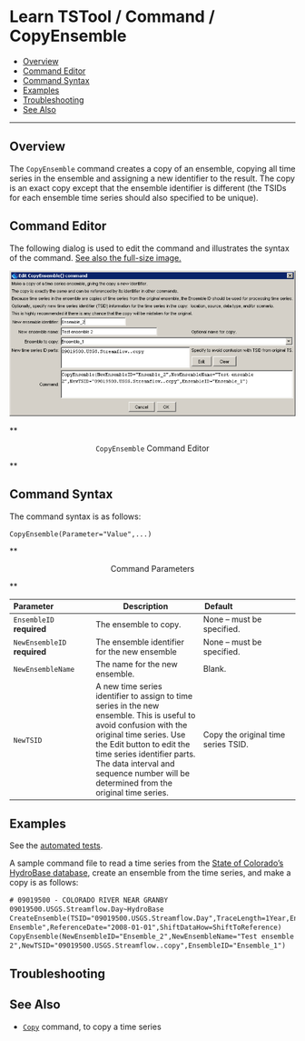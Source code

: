 # Learn TSTool / Command / CopyEnsemble #

* [Overview](#overview)
* [Command Editor](#command-editor)
* [Command Syntax](#command-syntax)
* [Examples](#examples)
* [Troubleshooting](#troubleshooting)
* [See Also](#see-also)

-------------------------

## Overview ##

The `CopyEnsemble` command creates a copy of an ensemble,
copying all time series in the ensemble and assigning a new identifier to the result.
The copy is an exact copy except that the ensemble identifier is different
(the TSIDs for each ensemble time series should also specified to be unique).

## Command Editor ##

The following dialog is used to edit the command and illustrates the syntax of the command.
<a href="../CopyEnsemble.png">See also the full-size image.</a>

![CopyEnsemble](CopyEnsemble.png)

**<p style="text-align: center;">
`CopyEnsemble` Command Editor
</p>**

## Command Syntax ##

The command syntax is as follows:

```text
CopyEnsemble(Parameter="Value",...)
```
**<p style="text-align: center;">
Command Parameters
</p>**

|**Parameter**&nbsp;&nbsp;&nbsp;&nbsp;&nbsp;&nbsp;&nbsp;&nbsp;&nbsp;&nbsp;&nbsp;&nbsp;&nbsp;&nbsp;&nbsp;&nbsp;|**Description**|**Default**&nbsp;&nbsp;&nbsp;&nbsp;&nbsp;&nbsp;&nbsp;&nbsp;&nbsp;&nbsp;&nbsp;&nbsp;&nbsp;&nbsp;&nbsp;&nbsp;&nbsp;&nbsp;&nbsp;&nbsp;&nbsp;&nbsp;&nbsp;&nbsp;&nbsp;&nbsp;&nbsp;|
|--------------|-----------------|-----------------|
|`EnsembleID`<br>**required**|The ensemble to copy.|None – must be specified.|
|`NewEnsembleID`<br>**required**|The ensemble identifier for the new ensemble|None – must be specified.|
|`NewEnsembleName`|The name for the new ensemble.|Blank.|
|`NewTSID`|A new time series identifier to assign to time series in the new ensemble.  This is useful to avoid confusion with the original time series.  Use the Edit button to edit the time series identifier parts.  The data interval and sequence number will be determined from the original time series.|Copy the original time series TSID.|

## Examples ##

See the [automated tests](https://github.com/OpenWaterFoundation/cdss-app-tstool-test/tree/master/test/regression/commands/general/CopyEnsemble).

A sample command file to read a time series from the [State of Colorado’s HydroBase database](../../datastore-ref/CO-HydroBase/CO-HydroBase),
create an ensemble from the time series, and make a copy is as follows:

```text
# 09019500 - COLORADO RIVER NEAR GRANBY
09019500.USGS.Streamflow.Day~HydroBase
CreateEnsemble(TSID="09019500.USGS.Streamflow.Day",TraceLength=1Year,EnsembleID="Ensemble_1",EnsembleName="Test Ensemble",ReferenceDate="2008-01-01",ShiftDataHow=ShiftToReference)
CopyEnsemble(NewEnsembleID="Ensemble_2",NewEnsembleName="Test ensemble 2",NewTSID="09019500.USGS.Streamflow..copy",EnsembleID="Ensemble_1")
```

## Troubleshooting ##

## See Also ##

* [`Copy`](../Copy/Copy) command, to copy a time series
